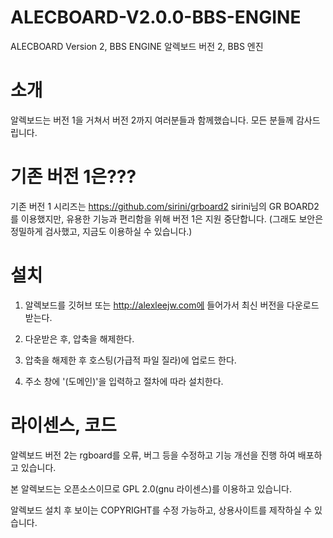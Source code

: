# ALECBOARD-V2.0.0-BBS-ENGINE

ALECBOARD Version 2, BBS ENGINE
알렉보드 버전 2, BBS 엔진

소개
=======
알렉보드는 버전 1을 거쳐서 버전 2까지 여러분들과 함께했습니다.
모든 분들께 감사드립니다.

기존 버전 1은???
=======
기존 버전 1 시리즈는 https://github.com/sirini/grboard2 sirini님의 GR BOARD2를 이용했지만,
유용한 기능과 편리함을 위해 버전 1은 지원 중단합니다.
(그래도 보안은 정밀하게 검사했고, 지금도 이용하실 수 있습니다.)

설치
=======
1. 알렉보드를 깃허브 또는 http://alexleejw.com에 들어가서 최신 버전을 다운로드 받는다.

2. 다운받은 후, 압축을 해제한다.

3. 압축을 해제한 후 호스팅(가급적 파일 질라)에 업로드 한다.

4. 주소 창에 '(도메인)'을 입력하고 절차에 따라 설치한다.

라이센스, 코드
=======
알렉보드 버전 2는 rgboard를 오류, 버그 등을 수정하고
기능 개선을 진행 하여 배포하고 있습니다.

본 알렉보드는 오픈소스이므로 GPL 2.0(gnu 라이센스)를 이용하고 있습니다.

알렉보드 설치 후 보이는 COPYRIGHT를 수정 가능하고,
상용사이트를 제작하실 수 있습니다.
